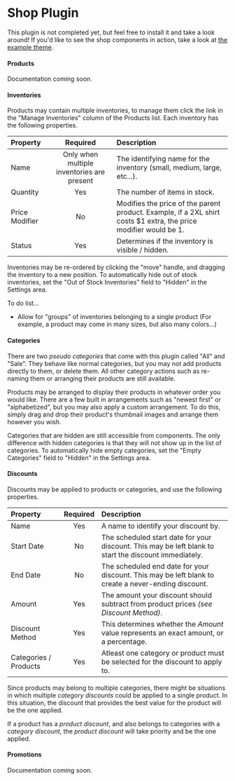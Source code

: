 # Shop Plugin
This plugin is not completed yet, but feel free to install it and take a look around! If you'd like to see the shop components in action, take a look at [the example theme](https://github.com/scottbedard/shop-theme).


#### Products
Documentation coming soon.


#### Inventories
Products may contain multiple inventories, to manage them click the link in the "Manage Inventories" column of the Products list. Each inventory has the following properties.

| Property          | Required  | Description   |
| :---------------- | :-------: | :------------ |
| Name              | Only when multiple inventories are present | The identifying name for the inventory (small, medium, large, etc...). |
| Quantity          | Yes       | The number of items in stock. |
| Price Modifier    | No        | Modifies the price of the parent product. Example, if a 2XL shirt costs $1 extra, the price modifier would be 1. |
| Status            | Yes       | Determines if the inventory is visible / hidden. |

Inventories may be re-ordered by clicking the "move" handle, and dragging the inventory to a new position. To automatically hide out of stock inventories, set the "Out of Stock Inventories" field to "Hidden" in the Settings area.

To do list...

- Allow for "groups" of inventories belonging to a single product (For example, a product may come in many sizes, but also many colors...)


#### Categories
There are two *pseudo categories* that come with this plugin called "All" and "Sale". They behave like normal categories, but you may not add products directly to them, or delete them. All other category actions such as re-naming them or arranging their products are still available.

Products may be arranged to display their products in whatever order you would like. There are a few built in arrangements such as "newest first" or "alphabetized", but you may also apply a custom arrangement. To do this, simply drag and drop their product's thumbnail images and arrange them however you wish.

Categories that are hidden are still accessible from components. The only difference with hidden categories is that they will not show up in the list of categories. To automatically hide empty categories, set the "Empty Categories" field to "Hidden" in the Settings area.


#### Discounts
Discounts may be applied to products or categories, and use the following properties.

| Property              | Required  | Description                              |
| :-------------------- |:---------:| :----------------------------------------|
| Name                  | Yes       | A name to identify your discount by.
| Start Date            | No        | The scheduled start date for your discount. This may be left blank to start the discount immediately. |
| End Date              | No        | The scheduled end date for your discount. This may be left blank to create a never-ending discount. |
| Amount                | Yes       | The amount your discount should subtract from product prices *(see Discount Method)*. |
| Discount Method       | Yes       | This determines whether the *Amount* value represents an exact amount, or a percentage. |
| Categories / Products | Yes       | Atleast one category or product must be selected for the discount to apply to. |

Since products may belong to multiple categories, there might be situations in which multiple *category discounts* could be applied to a single product. In this situation, the discount that provides the best value for the product will be the one applied.

If a product has a *product discount*, and also belongs to categories with a *category discount*, the *product discount* will take priority and be the one applied.


#### Promotions
Documentation coming soon.